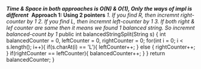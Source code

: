 ***Time & Space in both approaches is O(N) & O(1), Only the ways of impl is different***
​
**Approach 1: Using 2 pointers**
*1. If you find R, then incremnt right-counter by 1
2. If you find L, then incremnt left-counter by 1
3. If both right & lef counter are same then it means we found 1 balanced string.
So incremnt balanced-count by 1*
public int balancedStringSplit(String s) {
int balancedCounter = 0, leftCounter = 0, rightCounter = 0;
for(int i = 0; i < s.length(); i++){
if(s.charAt(i) == 'L'){
leftCounter++;
}
else {
rightCounter++;
}
if(rightCounter == leftCounter){
balancedCounter++;
}
}
return balancedCounter;
}